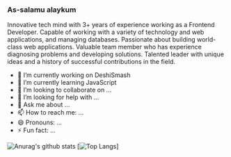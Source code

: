 ### As-salamu alaykum

Innovative tech mind with 3+ years of experience working as a Frontend Developer. Capable of working with a variety of technology and web applications, and managing databases. Passionate about building world-class web applications. Valuable team member who has experience diagnosing problems and developing solutions. Talented leader with unique ideas and a history of successful contributions in the field.

- 🔭 I’m currently working on DeshiSmash
- 🌱 I’m currently learning JavaScript
- 👯 I’m looking to collaborate on ...
- 🤔 I’m looking for help with ...
- 💬 Ask me about ...
- 📫 How to reach me: ...
- 😄 Pronouns: ...
- ⚡ Fun fact: ...



![Anurag's github stats](https://github-readme-stats.vercel.app/api?username=nahidthenh&show_icons=true&theme=dracula)
[![Top Langs](https://github-readme-stats.vercel.app/api/top-langs/?username=nahidthenh&show_icons=true&theme=dracula&layout=card)]
